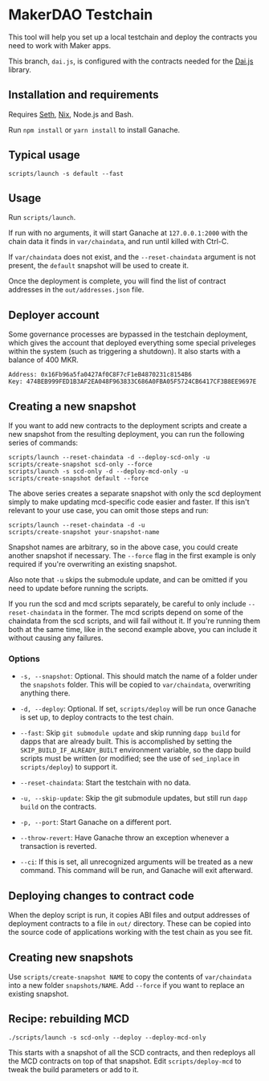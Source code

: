 # MakerDAO Testchain

This tool will help you set up a local testchain and deploy the contracts you need to work with Maker apps.

This branch, `dai.js`, is configured with the contracts needed for the [Dai.js](https://github.com/makerdao/dai.js) library.

## Installation and requirements

Requires [Seth](https://dapp.tools/seth/), [Nix](https://github.com/NixOS/nix), Node.js and Bash.

Run `npm install` or `yarn install` to install Ganache.

## Typical usage

```
scripts/launch -s default --fast
```

## Usage

Run `scripts/launch`.

If run with no arguments, it will start Ganache at `127.0.0.1:2000` with the chain data it finds in `var/chaindata`, and run until killed with Ctrl-C.

If `var/chaindata` does not exist, and the `--reset-chaindata` argument is not present, the `default` snapshot will be used to create it.

Once the deployment is complete, you will find the list of contract addresses in the `out/addresses.json` file.

## Deployer account

Some governance processes are bypassed in the testchain deployment, which gives the account that deployed everything some special priveleges within the system (such as triggering a shutdown). It also starts with a balance of 400 MKR.

```
Address: 0x16Fb96a5fa0427Af0C8F7cF1eB4870231c8154B6
Key: 474BEB999FED1B3AF2EA048F963833C686A0FBA05F5724CB6417CF3B8EE9697E
```

## Creating a new snapshot

If you want to add new contracts to the deployment scripts and create a new snapshot from the resulting deployment, you can run the following series of commands:

```
scripts/launch --reset-chaindata -d --deploy-scd-only -u
scripts/create-snapshot scd-only --force
scripts/launch -s scd-only -d --deploy-mcd-only -u
scripts/create-snapshot default --force
```

The above series creates a separate snapshot with only the scd deployment simply to make updating mcd-specific code easier and faster. If this isn't relevant to your use case, you can omit those steps and run:

```
scripts/launch --reset-chaindata -d -u
scripts/create-snapshot your-snapshot-name
```

Snapshot names are arbitrary, so in the above case, you could create another snapshot if necessary. The `--force` flag in the first example is only required if you're overwriting an existing snapshot.

Also note that `-u` skips the submodule update, and can be omitted if you need to update before running the scripts.

If you run the scd and mcd scripts separately, be careful to only include `--reset-chaindata` in the former. The mcd scripts depend on some of the chaindata from the scd scripts, and will fail without it. If you're running them both at the same time, like in the second example above, you can include it without causing any failures.

### Options

* `-s, --snapshot`: Optional. This should match the name of a folder under the `snapshots` folder. This will be copied to `var/chaindata`, overwriting anything there.

* `-d, --deploy`: Optional. If set, `scripts/deploy` will be run once Ganache is set up, to deploy contracts to the test chain.

* `--fast`: Skip `git submodule update` and skip running `dapp build` for dapps that are already built. This is accomplished by setting the `SKIP_BUILD_IF_ALREADY_BUILT` environment variable, so the dapp build scripts must be written (or modified; see the use of `sed_inplace` in `scripts/deploy`) to support it.

* `--reset-chaindata`: Start the testchain with no data.

* `-u, --skip-update`: Skip the git submodule updates, but still run `dapp build` on the contracts.

* `-p, --port`: Start Ganache on a different port.

* `--throw-revert`: Have Ganache throw an exception whenever a transaction is reverted.

* `--ci`: If this is set, all unrecognized arguments will be treated as a new command. This command will be run, and Ganache will exit afterward.

## Deploying changes to contract code

When the deploy script is run, it copies ABI files and output addresses of deployment contracts to a file in `out/` directory. These can be copied into the source code of applications working with the test chain as you see fit.

## Creating new snapshots

Use `scripts/create-snapshot NAME` to copy the contents of `var/chaindata` into a new folder `snapshots/NAME`. Add `--force` if you want to replace an existing snapshot.

## Recipe: rebuilding MCD

```
./scripts/launch -s scd-only --deploy --deploy-mcd-only
```

This starts with a snapshot of all the SCD contracts, and then redeploys all the MCD contracts on top of that snapshot. Edit `scripts/deploy-mcd` to tweak the build parameters or add to it.
